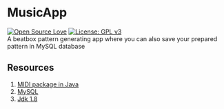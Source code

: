 # MusicApp
[![Open Source Love](https://badges.frapsoft.com/os/v1/open-source.svg?v=103)](https://github.com/ellerbrock/open-source-badges/)
[![License: GPL v3](https://img.shields.io/badge/License-GPLv3-blue.svg)](https://www.gnu.org/licenses/gpl-3.0)<br>
A beatbox pattern generating app where you can also save your prepared pattern in MySQL database<br>
## Resources
1. [MIDI package in Java](https://docs.oracle.com/javase/tutorial/sound/overview-MIDI.html)
2. [MySQL](https://www.mysql.com/)
3. [Jdk 1.8](https://www.oracle.com/technetwork/java/javase/downloads/jdk8-downloads-2133151.html)
